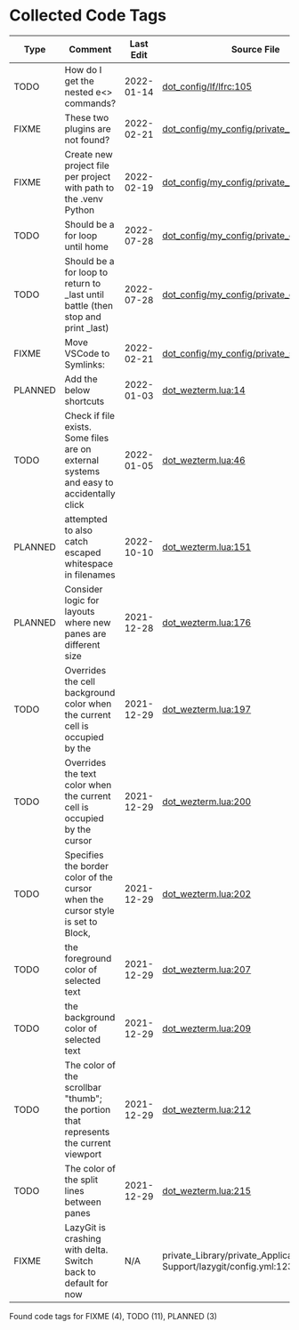 # Collected Code Tags

| Type    | Comment                                                                                 | Last Edit   | Source File                                                                                                                                                                       |
|---------|-----------------------------------------------------------------------------------------|-------------|-----------------------------------------------------------------------------------------------------------------------------------------------------------------------------------|
| TODO    | How do I get the nested e<> commands?                                                   | 2022-01-14  | [dot_config/lf/lfrc:105](https://github.com/KyleKing/dotfiles/blame/89abe435dc8a4b8517ace743251854aad207197b/dot_config/lf/lfrc#L105)                                             |
| FIXME   | These two plugins are not found?                                                        | 2022-02-21  | [dot_config/my_config/private__omz.sh:119](https://github.com/KyleKing/dotfiles/blame/0e93abff0289608b84c03589bf43698d6a344d45/dot_config/my_config/private__omz.sh#L116)         |
| FIXME   | Create new project file per project with path to the .venv Python                       | 2022-02-19  | [dot_config/my_config/private__sublime.sh:5](https://github.com/KyleKing/dotfiles/blame/5d311fd72496f901056c4924d3d0c6ec7115d427/dot_config/my_config/private__sublime.sh#L5)     |
| TODO    | Should be a for loop until home                                                         | 2022-07-28  | [dot_config/my_config/private_cli_tools.sh:63](https://github.com/KyleKing/dotfiles/blame/b8605e0e56543fe52ff2224ed0f670ef4bfe90ea/dot_config/my_config/private_cli_tools.sh#L57) |
| TODO    | Should be a for loop to return to _last until battle (then stop and print _last)        | 2022-07-28  | [dot_config/my_config/private_cli_tools.sh:67](https://github.com/KyleKing/dotfiles/blame/b8605e0e56543fe52ff2224ed0f670ef4bfe90ea/dot_config/my_config/private_cli_tools.sh#L61) |
| FIXME   | Move VSCode to Symlinks:                                                                | 2022-02-21  | [dot_config/my_config/private_sync.sh:38](https://github.com/KyleKing/dotfiles/blame/0e93abff0289608b84c03589bf43698d6a344d45/dot_config/my_config/private_sync.sh#L38)           |
| PLANNED | Add the below shortcuts                                                                 | 2022-01-03  | [dot_wezterm.lua:14](https://github.com/KyleKing/dotfiles/blame/9d269aec91af04b634d042ecb3b9dd3b9141d4c0/dot_wezterm.lua#L13)                                                     |
| TODO    | Check if file exists. Some files are on external systems and easy to accidentally click | 2022-01-05  | [dot_wezterm.lua:46](https://github.com/KyleKing/dotfiles/blame/bc0f2aabd7630b73c62aae54179a2e1a4f50dca5/dot_wezterm.lua#L53)                                                     |
| PLANNED | attempted to also catch escaped whitespace in filenames                                 | 2022-10-10  | [dot_wezterm.lua:151](https://github.com/KyleKing/dotfiles/blame/68481f0711277e9549c1ddda3abc17e55d0494b5/dot_wezterm.lua#L151)                                                   |
| PLANNED | Consider logic for layouts where new panes are different size                           | 2021-12-28  | [dot_wezterm.lua:176](https://github.com/KyleKing/dotfiles/blame/5032eb37c827d2d62bf361c54ea859766b62746c/dot_wezterm.lua#L34)                                                    |
| TODO    | Overrides the cell background color when the current cell is occupied by the            | 2021-12-29  | [dot_wezterm.lua:197](https://github.com/KyleKing/dotfiles/blame/e08c076f6fb85776a15331427dc8394d076ec6f8/dot_wezterm.lua#L56)                                                    |
| TODO    | Overrides the text color when the current cell is occupied by the cursor                | 2021-12-29  | [dot_wezterm.lua:200](https://github.com/KyleKing/dotfiles/blame/e08c076f6fb85776a15331427dc8394d076ec6f8/dot_wezterm.lua#L59)                                                    |
| TODO    | Specifies the border color of the cursor when the cursor style is set to Block,         | 2021-12-29  | [dot_wezterm.lua:202](https://github.com/KyleKing/dotfiles/blame/e08c076f6fb85776a15331427dc8394d076ec6f8/dot_wezterm.lua#L61)                                                    |
| TODO    | the foreground color of selected text                                                   | 2021-12-29  | [dot_wezterm.lua:207](https://github.com/KyleKing/dotfiles/blame/e08c076f6fb85776a15331427dc8394d076ec6f8/dot_wezterm.lua#L66)                                                    |
| TODO    | the background color of selected text                                                   | 2021-12-29  | [dot_wezterm.lua:209](https://github.com/KyleKing/dotfiles/blame/e08c076f6fb85776a15331427dc8394d076ec6f8/dot_wezterm.lua#L68)                                                    |
| TODO    | The color of the scrollbar "thumb"; the portion that represents the current viewport    | 2021-12-29  | [dot_wezterm.lua:212](https://github.com/KyleKing/dotfiles/blame/e08c076f6fb85776a15331427dc8394d076ec6f8/dot_wezterm.lua#L71)                                                    |
| TODO    | The color of the split lines between panes                                              | 2021-12-29  | [dot_wezterm.lua:215](https://github.com/KyleKing/dotfiles/blame/e08c076f6fb85776a15331427dc8394d076ec6f8/dot_wezterm.lua#L74)                                                    |
| FIXME   | LazyGit is crashing with delta. Switch back to default for now                          | N/A         | private_Library/private_Application Support/lazygit/config.yml:123                                                                                                                |

Found code tags for FIXME (4), TODO (11), PLANNED (3)

<!-- calcipy:skip_tags -->
